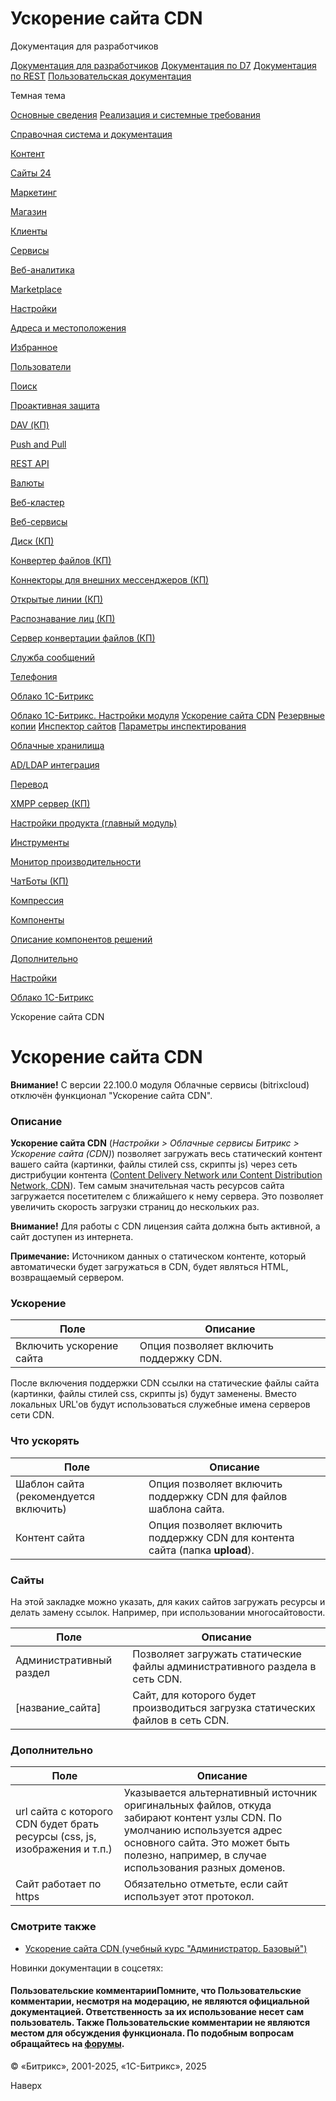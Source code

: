 # Ускорение сайта CDN

Документация для разработчиков

[Документация для разработчиков](https://dev.1c-bitrix.ru/api_help/)
[Документация по D7](https://dev.1c-bitrix.ru/api_d7/)
[Документация по REST](https://dev.1c-bitrix.ru/rest_help/)
[Пользовательская документация](https://dev.1c-bitrix.ru/user_help/)

Темная тема

[Основные сведения](/user_help/index.php)
[Реализация и системные требования](/user_help/reqintro.php)

[Справочная система и документация](/user_help/help/index.php)

[Контент](/user_help/content/index.php)

[Сайты 24](/user_help/sites24/index.php)

[Маркетинг](/user_help/marketing/index.php)

[Магазин](/user_help/store/index.php)

[Клиенты](/user_help/clients/index.php)

[Сервисы](/user_help/service/index.php)

[Веб-аналитика](/user_help/statistic/index.php)

[Marketplace](/user_help/marketplace/index.php)

[Настройки](/user_help/settings/index.php)

[Адреса и местоположения](/user_help/settings/location/index.php)

[Избранное](/user_help/settings/favorites/index.php)

[Пользователи](/user_help/settings/users/index.php)

[Поиск](/user_help/settings/search/index.php)

[Проактивная защита](/user_help/settings/security/index.php)

[DAV (КП)](/user_help/settings/dav/index.php)

[Push and Pull](/user_help/settings/pull/index.php)

[REST API](/user_help/settings/rest_api/index.php)

[Валюты](/user_help/settings/currency/index.php)

[Веб-кластер](/user_help/settings/cluster/index.php)

[Веб-сервисы](/user_help/settings/webservice/index.php)

[Диск (КП)](/user_help/settings/disk/index.php)

[Конвертер файлов (КП)](/user_help/settings/transformer/index.php)

[Коннекторы для внешних мессенджеров (КП)](/user_help/settings/imconnector/index.php)

[Открытые линии (КП)](/user_help/settings/imopenlines/index.php)

[Распознавание лиц (КП)](/user_help/settings/faceid/index.php)

[Сервер конвертации файлов (КП)](/user_help/settings/transformercontroller/index.php)

[Служба сообщений](/user_help/settings/message_service/index.php)

[Телефония](/user_help/settings/voximplant/index.php)

[Облако 1С-Битрикс](/user_help/settings/bitrixcloud/index.php)

[Облако 1С-Битрикс. Настройки модуля](/user_help/settings/bitrixcloud/settings.php)
[Ускорение сайта CDN](/user_help/settings/bitrixcloud/bitrixcloud_cdn.php)
[Резервные копии](/user_help/settings/bitrixcloud/bitrixcloud_backup.php)
[Инспектор сайтов](/user_help/settings/bitrixcloud/bitrixcloud_monitoring_admin.php)
[Параметры инспектирования](/user_help/settings/bitrixcloud/bitrixcloud_monitoring_edit.php)

[Облачные хранилища](/user_help/settings/clouds/index.php)

[AD/LDAP интеграция](/user_help/settings/ldap/index.php)

[Перевод](/user_help/settings/translate/index.php)

[XMPP сервер (КП)](/user_help/settings/xmpp/index.php)

[Настройки продукта (главный модуль)](/user_help/settings/settings/index.php)

[Инструменты](/user_help/settings/utilities/index.php)

[Монитор производительности](/user_help/settings/perfmon/index.php)

[ЧатБоты (КП)](/user_help/settings/imbot/index.php)

[Компрессия](/user_help/settings/compression/index.php)

[Компоненты](/user_help/components/index.php)

[Описание компонентов решений](/user_help/description_decisions/index.php)

[Дополнительно](/user_help/additional/index.php)

[Настройки](/user_help/settings/index.php)

[Облако 1С-Битрикс](/user_help/settings/bitrixcloud/index.php)

Ускорение сайта CDN

# Ускорение сайта CDN

**Внимание!** С версии 22.100.0 модуля Облачные сервисы (bitrixcloud) отключён функционал "Ускорение сайта CDN".

### Описание

**Ускорение сайта CDN** (*Настройки > Облачные сервисы Битрикс > Ускорение сайта (CDN)*) позволяет загружать весь статический контент вашего сайта (картинки, файлы стилей css, скрипты js) через сеть дистрибуции контента ([Content Delivery Network или Content Distribution Network, CDN](http://ru.wikipedia.org/wiki/Content_Delivery_Network)). Тем самым значительная часть ресурсов сайта загружается посетителем с ближайшего к нему сервера. Это позволяет увеличить скорость загрузки страниц до нескольких раз.

**Внимание!** Для работы с CDN лицензия сайта должна быть активной, а сайт доступен из интернета.

**Примечание:** Источником данных о статическом контенте, который автоматически будет загружаться в CDN, будет являться HTML, возвращаемый сервером.

### Ускорение

| Поле | Описание |
| --- | --- |
| Включить ускорение сайта | Опция позволяет включить поддержку CDN. |

После включения поддержки CDN ссылки на статические файлы сайта (картинки, файлы стилей css, скрипты js) будут заменены. Вместо локальных URL'ов будут использоваться служебные имена серверов сети CDN.

### Что ускорять

| Поле | Описание |
| --- | --- |
| Шаблон сайта (рекомендуется включить) | Опция позволяет включить поддержку CDN для файлов шаблона сайта. |
| Контент сайта | Опция позволяет включить поддержку CDN для контента сайта (папка **upload**). |

### Сайты

На этой закладке можно указать, для каких сайтов загружать ресурсы и делать замену ссылок. Например, при использовании многосайтовости.

| Поле | Описание |
| --- | --- |
| Административный раздел | Позволяет загружать статические файлы административного раздела в сеть CDN. |
| [название\_сайта] | Сайт, для которого будет производиться загрузка статических файлов в сеть CDN. |

### Дополнительно

| Поле | Описание |
| --- | --- |
| url сайта с которого CDN будет брать ресурсы (css, js, изображения и т.п.) | Указывается альтернативный источник оригинальных файлов, откуда забирают контент узлы CDN. По умолчанию используется адрес основного сайта. Это может быть полезно, например, в случае использования разных доменов. |
| Сайт работает по https | Обязательно отметьте, если сайт использует этот протокол. |

### Смотрите также

* [Ускорение сайта CDN (учебный курс "Администратор. Базовый")](https://dev.1c-bitrix.ru/learning/course/?COURSE_ID=35&LESSON_ID=11775)

Новинки документации в соцсетях:

#### Пользовательские комментарииПомните, что Пользовательские комментарии, несмотря на модерацию, не являются официальной документацией. Ответственность за их использование несет сам пользователь. Также Пользовательские комментарии не являются местом для обсуждения функционала. По подобным вопросам обращайтесь на [форумы](http://dev.1c-bitrix.ru/community/forums/group1/).

© «Битрикс», 2001-2025, «1С-Битрикс», 2025

Наверх